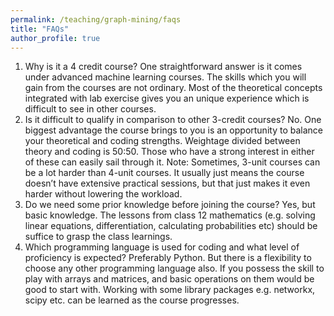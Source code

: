 ```yaml
---
permalink: /teaching/graph-mining/faqs
title: "FAQs"
author_profile: true
---
```


1. Why is it a 4 credit course?
One straightforward answer is it comes under advanced machine learning courses. The skills
which you will gain from the courses are not ordinary. Most of the theoretical concepts
integrated with lab exercise gives you an unique experience which is difficult to see in other
courses.
2. Is it difficult to qualify in comparison to other 3-credit courses?
No. One biggest advantage the course brings to you is an opportunity to balance your
theoretical and coding strengths. Weightage divided between theory and coding is 50:50. Those
who have a strong interest in either of these can easily sail through it.
Note: Sometimes, 3-unit courses can be a lot harder than 4-unit courses. It usually just
means the course doesn’t have extensive practical sessions, but that just makes it even
harder without lowering the workload.
3. Do we need some prior knowledge before joining the course?
Yes, but basic knowledge. The lessons from class 12 mathematics (e.g. solving linear
equations, differentiation, calculating probabilities etc) should be suffice to grasp the class
learnings.
4. Which programming language is used for coding and what level of
proficiency is expected?
Preferably Python. But there is a flexibility to choose any other programming language also. If
you possess the skill to play with arrays and matrices, and basic operations on them would be
good to start with. Working with some library packages e.g. networkx, scipy etc. can be learned
as the course progresses.


